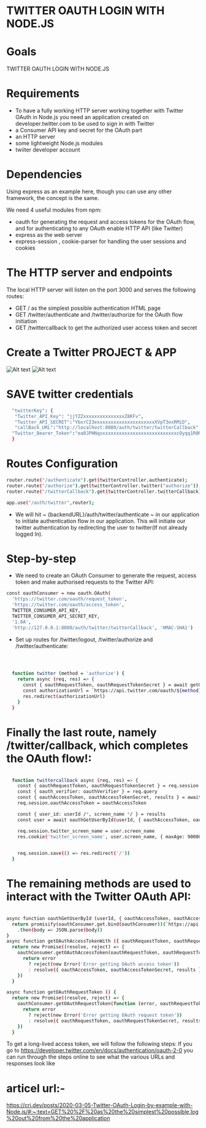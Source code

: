 # TWITTER OAUTH LOGIN WITH NODE.JS 


# Goals
TWITTER OAUTH LOGIN WITH NODE.JS

# Requirements
- To have a fully working HTTP server working together with Twitter OAuth in Node.js you need
 an application created on developer.twitter.com to be used to sign in with Twitter
- a Consumer API key and secret for the OAuth part
- an HTTP server
- some lightweight Node.js modules
- twiiter  developer account

# Dependencies
 Using express as an example here, though you can use any other framework, the concept is the same.

 We need 4 useful modules from npm:
- oauth for generating the request and access tokens for the OAuth flow, and for authenticating to any OAuth enable HTTP API (like Twitter)
- express as the web server
- express-session , cookie-parser for handling the user sessions and cookies


# The HTTP server and endpoints
The local HTTP server will listen on the port 3000 and serves the following routes:

- GET / as the simplest possible authentication HTML page
- GET /twitter/authenticate and /twitter/authorize for the OAuth flow initiation
- GET /twittercallback to get the authorized user access token and secret

#   Create a Twitter PROJECT & APP 
![Alt text](https://res.cloudinary.com/dryfxhged/image/upload/v1654767677/alcfm0xyp1vbltg8o7fs.png?raw=true "Title")
![Alt text](https://res.cloudinary.com/dryfxhged/image/upload/v1654767677/i6ahdn5phmfinzvk8afl.png?raw=true "Title")


# SAVE twitter credentials
```sh
  "twitterKey": {
   "Twitter_API_Key": "jjYZZxxxxxxxxxxxxxxxZ8KFv",
   "Twitter_API_SECRET":"YbxrCI3exxxxxxxxxxxxxxxxxxxxxXVpT3exRMiD",
   "callBack_URL":"http://localhost:8080/auth/twitter/twitterCallback",   //add 
  "Twitter_Bearer_Token":"ea0JPHNqxxxxxxxxxxxxxxxxxxxxxxxxxxxxcOyqq1R0M08CiquruG5"
  }

  ```
#  Routes Configuration
```sh
router.route("/authenticate").get(twitterController.authenticate);         //method for the OAuth flow initiation  by authenticate
router.route("/authorize").get(twitterController.twitter("authorize"));   //method for the OAuth flow initiation by authorize
router.route("/twitterCallback").get(twitterController.twitterCallback); //call back URL 

app.use("/auth/twitter",router);


```
- We will hit ~ {backendURL}/auth/twitter/authenticate ~ in our application to initiate authentication flow in our application. This will initiate our twitter authentication by redirecting the user to twitter(If not already logged In).

# Step-by-step
- We need to create an OAuth Consumer to generate the request, access token and make authorised requests to the Twitter API:
```sh
const oauthConsumer = new oauth.OAuth(
  'https://twitter.com/oauth/request_token', 
  'https://twitter.com/oauth/access_token',
  TWITTER_CONSUMER_API_KEY,
  TWITTER_CONSUMER_API_SECRET_KEY,
  '1.0A',
  'http://127.0.0.1:8080/auth/twitter/twitterCallback', 'HMAC-SHA1')
  ```

- Set up routes for /twitter/logout, /twitter/authorize and /twitter/authenticate:

```sh

 

  function twitter (method = 'authorize') {
    return async (req, res) => {
      const { oauthRequestToken, oauthRequestTokenSecret } = await getOAuthRequestToken()
      const authorizationUrl = `https://api.twitter.com/oauth/${method}?oauth_token=${oauthRequestToken}`
      res.redirect(authorizationUrl)
    }
  }

```
# Finally the last route, namely /twitter/callback, which completes the OAuth flow!:

```sh

  function twittercallback async (req, res) => {
    const { oauthRequestToken, oauthRequestTokenSecret } = req.session
    const { oauth_verifier: oauthVerifier } = req.query
    const { oauthAccessToken, oauthAccessTokenSecret, results } = await getOAuthAccessTokenWith({ oauthRequestToken, oauthRequestTokenSecret, oauthVerifier })
    req.session.oauthAccessToken = oauthAccessToken

    const { user_id: userId /*, screen_name */ } = results
    const user = await oauthGetUserById(userId, { oauthAccessToken, oauthAccessTokenSecret })

    req.session.twitter_screen_name = user.screen_name
    res.cookie('twitter_screen_name', user.screen_name, { maxAge: 900000, httpOnly: true })

   
    req.session.save(() => res.redirect('/'))
  }

```

# The remaining methods are used to interact with the Twitter OAuth API:
```sh

async function oauthGetUserById (userId, { oauthAccessToken, oauthAccessTokenSecret } = {}) {
  return promisify(oauthConsumer.get.bind(oauthConsumer))(`https://api.twitter.com/1.1/users/show.json?user_id=${userId}`, oauthAccessToken, oauthAccessTokenSecret)
    .then(body => JSON.parse(body))
}
async function getOAuthAccessTokenWith ({ oauthRequestToken, oauthRequestTokenSecret, oauthVerifier } = {}) {
  return new Promise((resolve, reject) => {
    oauthConsumer.getOAuthAccessToken(oauthRequestToken, oauthRequestTokenSecret, oauthVerifier, function (error, oauthAccessToken, oauthAccessTokenSecret, results) {
      return error
        ? reject(new Error('Error getting OAuth access token'))
        : resolve({ oauthAccessToken, oauthAccessTokenSecret, results })
    })
  }

async function getOAuthRequestToken () {
  return new Promise((resolve, reject) => {
    oauthConsumer.getOAuthRequestToken(function (error, oauthRequestToken, oauthRequestTokenSecret, results) {
      return error
        ? reject(new Error('Error getting OAuth request token'))
        : resolve({ oauthRequestToken, oauthRequestTokenSecret, results })
    })
  }

```

To get a long-lived access token, we will follow the following steps:
 If you go to https://developer.twitter.com/en/docs/authentication/oauth-2-0 you can run through the steps online to see what the various URLs and responses look like


 # articel url:-

https://cri.dev/posts/2020-03-05-Twitter-OAuth-Login-by-example-with-Node.js/#:~:text=GET%20%2F%20as%20the%20simplest%20possible,log%20out%20from%20the%20application
